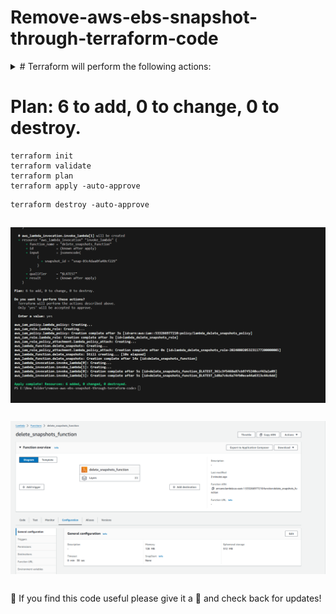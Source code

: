 # Remove-aws-ebs-snapshot-through-terraform-code

<details><summary># Terraform will perform the following actions:</summary>
<p>

```BASH
Terraform will perform the following actions
```
- aws_iam_policy.lambda_policy will be created
- aws_iam_role.lambda_role will be created
- aws_iam_role_policy_attachment.lambda_policy_attach will be created
- aws_lambda_function.delete_snapshots will be created
- aws_lambda_invocation.invoke_lambda[0] will be created
- aws_lambda_invocation.invoke_lambda[1] will be created  
</p>

</details>


# Plan: 6 to add, 0 to change, 0 to destroy.
```
terraform init
terraform validate
terraform plan
terraform apply -auto-approve
```

```
terraform destroy -auto-approve
```
##
<img align="center" src="terraform-run.png">

##
<img align="center" src="Lambda-function.png">

##
🙂 If you find this code useful please give it a 🌟 and check back for updates! 
